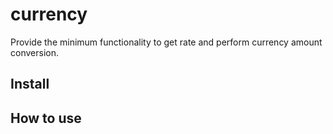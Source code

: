 # currency
Provide the minimum functionality to get rate and perform currency amount conversion. 

## Install


## How to use

